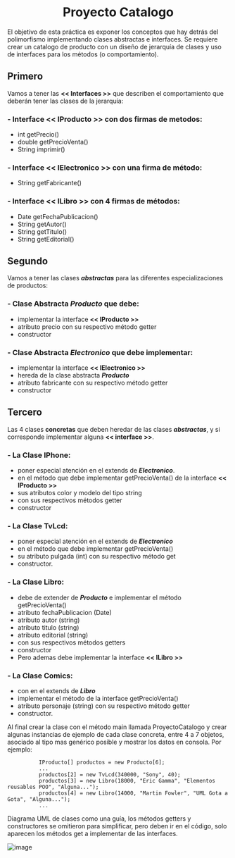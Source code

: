 # <h1 align="center">**Proyecto Catalogo**</h1>

El objetivo de esta práctica es exponer los conceptos que hay detrás del polimorfismo implementando clases abstractas e interfaces.
Se requiere crear un catalogo de producto con un diseño de jerarquía de clases y uso de interfaces para los métodos (o comportamiento).

## <h2>Primero</h2>
Vamos a tener las **<< Interfaces >>** que describen el comportamiento que deberán tener las clases de la jerarquía:
### - Interface **<< IProducto >>** con dos firmas de metodos:
   * int getPrecio()
   * double getPrecioVenta()
   * String imprimir()
### - Interface **<< IElectronico >>** con una firma de método:
   * String getFabricante()
### - Interface **<< ILibro >>** con 4 firmas de métodos:
   * Date getFechaPublicacion()
   * String getAutor()
   * String getTitulo()
   * String getEditorial()

## <h2>Segundo</h2>
Vamos a tener las clases **_abstractas_** para las diferentes especializaciones de productos:
### - Clase Abstracta **_Producto_** que debe:
   * implementar la interface **<< IProducto >>**
   * atributo precio con su respectivo método getter
   * constructor
### - Clase Abstracta **_Electronico_** que debe implementar:
   * implementar la interface **<< IElectronico >>**
   * hereda de la clase abstracta **_Producto_**
   * atributo fabricante con su respectivo método getter
   *  constructor
     
## <h2>Tercero</h2>
Las 4 clases **concretas** que deben heredar de las clases **_abstractas_**, y si corresponde implementar alguna **<< interface >>**.
### - La Clase **IPhone**:
   * poner especial atención en el extends de **_Electronico_**.
   * en el método que debe implementar getPrecioVenta() de la interface **<< IProducto >>**
   * sus atributos color y modelo del tipo string
   * con sus respectivos métodos getter
   * constructor
### - La Clase **TvLcd**:
   * poner especial atención en el extends de **_Electronico_**
   * en el método que debe implementar getPrecioVenta()
   * su atributo pulgada (int) con su respectivo método get
   * constructor.
### - La Clase **Libro**:
   * debe de extender de **_Producto_** e implementar el método getPrecioVenta()
   * atributo fechaPublicacion (Date)
   * atributo autor (string)
   * atributo titulo (string)
   * atributo editorial (string)
   * con sus respectivos métodos getters
   * constructor
   * Pero ademas debe implementar la interface **<< ILibro >>**
### - La Clase **Comics**:
   * con en el extends de **_Libro_**
   * implementar el método de la interface getPrecioVenta()
   * atributo personaje (string) con su respectivo método getter
   * constructor.
 
Al final crear la clase con el método main llamada ProyectoCatalogo y crear algunas instancias de ejemplo de cada clase concreta, entre 4 a 7 objetos, asociado al tipo mas genérico posible y mostrar los datos en consola. Por ejemplo:

              IProducto[] productos = new Producto[6];
              ...
              productos[2] = new TvLcd(340000, "Sony", 40);
              productos[3] = new Libro(18000, "Eric Gamma", "Elementos reusables POO", "Alguna...");
              productos[4] = new Libro(14000, "Martin Fowler", "UML Gota a Gota", "Alguna...");
              ...

Diagrama UML de clases como una guía, los métodos getters y constructores se omitieron para simplificar, pero deben ir en el código, solo aparecen los métodos get a implementar de las interfaces.

  ![image](https://github.com/CCrisstian/TAREA_Proyecto_Catalogo_INTERFACES/assets/111469216/cac3d9bf-b4d6-4d0f-a483-6b65ee4b94c0)
